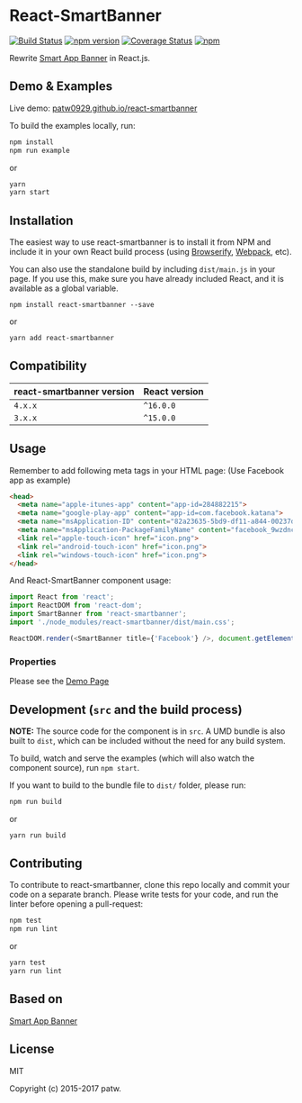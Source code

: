 # React-SmartBanner

[![Build Status](https://travis-ci.org/patw0929/react-smartbanner.svg)](https://travis-ci.org/patw0929/react-smartbanner)
[![npm version](https://badge.fury.io/js/react-smartbanner.svg)](http://badge.fury.io/js/react-smartbanner)
[![Coverage Status](https://coveralls.io/repos/github/patw0929/react-smartbanner/badge.svg?branch=master)](https://coveralls.io/github/patw0929/react-smartbanner?branch=master)
[![npm](https://img.shields.io/npm/l/express.svg?maxAge=2592000)]()

Rewrite [Smart App Banner](https://github.com/kudago/smart-app-banner) in React.js.


## Demo & Examples

Live demo: [patw0929.github.io/react-smartbanner](https://patw0929.github.io/react-smartbanner/)

To build the examples locally, run:

```bash
npm install
npm run example
```

or

```bash
yarn
yarn start
```

## Installation

The easiest way to use react-smartbanner is to install it from NPM and include it in your own React build process (using [Browserify](http://browserify.org), [Webpack](http://webpack.github.io/), etc).

You can also use the standalone build by including `dist/main.js` in your page. If you use this, make sure you have already included React, and it is available as a global variable.

```
npm install react-smartbanner --save
```

or

```bash
yarn add react-smartbanner
```

## Compatibility

| react-smartbanner version | React version |
| --- | --- |
| `4.x.x` | `^16.0.0` |
| `3.x.x` | `^15.0.0` |


## Usage

Remember to add following meta tags in your HTML page: (Use Facebook app as example)

```html
<head>
  <meta name="apple-itunes-app" content="app-id=284882215">
  <meta name="google-play-app" content="app-id=com.facebook.katana">
  <meta name="msApplication-ID" content="82a23635-5bd9-df11-a844-00237de2db9e">
  <meta name="msApplication-PackageFamilyName" content="facebook_9wzdncrfhv5g">
  <link rel="apple-touch-icon" href="icon.png">
  <link rel="android-touch-icon" href="icon.png">
  <link rel="windows-touch-icon" href="icon.png">
</head>
```

And React-SmartBanner component usage:

```javascript
import React from 'react';
import ReactDOM from 'react-dom';
import SmartBanner from 'react-smartbanner';
import './node_modules/react-smartbanner/dist/main.css';

ReactDOM.render(<SmartBanner title={'Facebook'} />, document.getElementById('content'));
```

### Properties

Please see the [Demo Page](https://patw0929.github.io/react-smartbanner/)


## Development (`src` and the build process)

**NOTE:** The source code for the component is in `src`. A UMD bundle is also built to `dist`, which can be included without the need for any build system.

To build, watch and serve the examples (which will also watch the component source), run `npm start`.

If you want to build to the bundle file to `dist/` folder, please run:

```bash
npm run build
```

or

```bash
yarn run build
```

## Contributing

To contribute to react-smartbanner, clone this repo locally and commit your code on a separate branch. Please write tests for your code, and run the linter before opening a pull-request:

```bash
npm test
npm run lint
```

or

```bash
yarn test
yarn run lint
```

## Based on

[Smart App Banner](https://github.com/kudago/smart-app-banner)

## License

MIT

Copyright (c) 2015-2017 patw.
